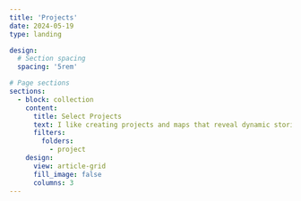 ```yaml
---
title: 'Projects'
date: 2024-05-19
type: landing

design:
  # Section spacing
  spacing: '5rem'

# Page sections
sections:
  - block: collection
    content:
      title: Select Projects
      text: I like creating projects and maps that reveal dynamic stories between people and the planet. Here are some projects I’m most excited about and currently working on—stay tuned for           results!
      filters:
        folders:
          - project
    design:
      view: article-grid
      fill_image: false
      columns: 3
---
```

